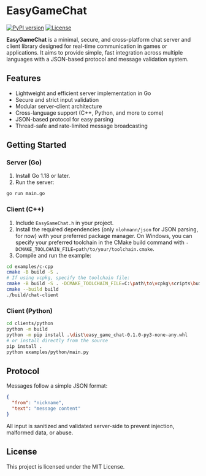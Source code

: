 # EasyGameChat

[![PyPI version](https://badge.fury.io/py/easygamechat.svg)](https://pypi.org/project/easygamechat/)
[![License](https://img.shields.io/badge/license-MIT-blue.svg)](https://opensource.org/license/mit/)


**EasyGameChat** is a minimal, secure, and cross-platform chat server and client library designed for real-time communication in games or applications. It aims to provide simple, fast integration across multiple languages with a JSON-based protocol and message validation system.


## Features

* Lightweight and efficient server implementation in Go
* Secure and strict input validation
* Modular server-client architecture
* Cross-language support (C++, Python, and more to come)
* JSON-based protocol for easy parsing
* Thread-safe and rate-limited message broadcasting

## Getting Started

### Server (Go)

1. Install Go 1.18 or later.
2. Run the server:

```bash
go run main.go
```

### Client (C++)

1. Include `EasyGameChat.h` in your project.
2. Install the required dependencies (only `nlohmann/json` for JSON parsing, for now) with your preferred package manager. On Windows, you can specify your preferred toolchain in the CMake build command with `-DCMAKE_TOOLCHAIN_FILE=path/to/your/toolchain.cmake`.
3. Compile and run the example:

```bash
cd examples/c-cpp
cmake -B build -S .
# If using vcpkg, specify the toolchain file:
cmake -B build -S . -DCMAKE_TOOLCHAIN_FILE=C:\path\to\vcpkg\scripts\buildsystems\vcpkg.cmake
cmake --build build
./build/chat-client
```

### Client (Python)

```bash
cd clients/python
python -m build
python -m pip install .\dist\easy_game_chat-0.1.0-py3-none-any.whl
# or install directly from the source
pip install .
python examples/python/main.py
```


## Protocol

Messages follow a simple JSON format:

```json
{
  "from": "nickname",
  "text": "message content"
}
```

All input is sanitized and validated server-side to prevent injection, malformed data, or abuse.


## License

This project is licensed under the MIT License.